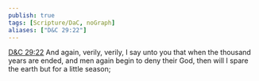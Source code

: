 ```yaml
---
publish: true
tags: [Scripture/DaC, noGraph]
aliases: ["D&C 29:22"]
---
```

[D&C 29:22](https://churchofjesuschrist.org/study/scriptures/dc-testament/dc/29?lang=eng&id=p22#p22) And again, verily, verily, I say unto you that when the thousand years are ended, and men again begin to deny their God, then will I spare the earth but for a little season;
